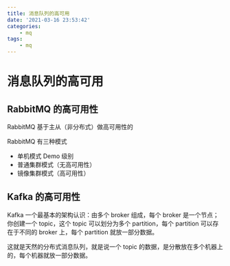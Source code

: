 ```yaml
---
title: 消息队列的高可用
date: '2021-03-16 23:53:42'
categories:
    - mq
tags:
    - mq
---
```


# 消息队列的高可用

## RabbitMQ 的高可用性

RabbitMQ 基于主从（非分布式）做高可用性的

RabbitMQ 有三种模式

- 单机模式 Demo 级别
- 普通集群模式（无高可用性）
- 镜像集群模式（高可用性）

## Kafka 的高可用性

Kafka 一个最基本的架构认识：由多个 broker 组成，每个 broker 是一个节点；你创建一个 topic，这个 topic 可以划分为多个 partition，每个 partition 可以存在于不同的 broker 上，每个 partition 就放一部分数据。

这就是天然的分布式消息队列，就是说一个 topic 的数据，是分散放在多个机器上的，每个机器就放一部分数据。
